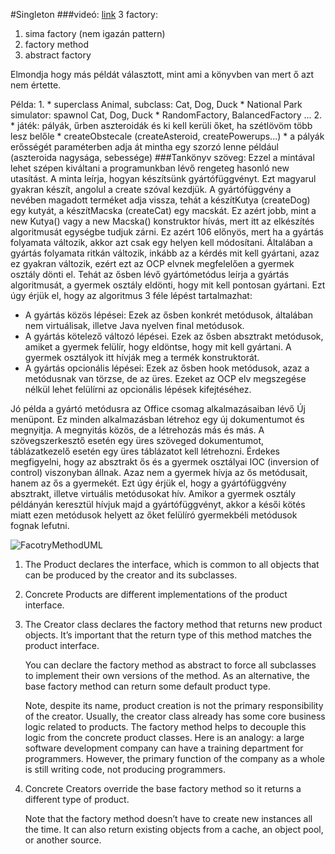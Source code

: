 #Singleton
###videó: [link](https://www.youtube.com/watch?v=EcFVTgRHJLM&list=PLrhzvIcii6GNjpARdnO4ueTUAVR9eMBpc&index=4)
3 factory:
1. sima factory (nem igazán pattern)
2. factory method
3. abstract factory

Elmondja hogy más példát választott, mint ami a könyvben van mert ő azt nem értette.

Példa:
1.
    * superclass Animal, subclass: Cat, Dog, Duck
    * National Park simulator: spawnol Cat, Dog, Duck
    * RandomFactory, BalancedFactory ...
2.
    * játék: pályák, űrben aszteroidák és ki kell kerüli őket, ha szétlövöm több lesz belőle
    * createObstecale (createAsteroid, createPowerups...)
    * a pályák erősségét paraméterben adja át mintha egy szorzó lenne például (aszteroida nagysága, sebessége)
###Tankönyv szöveg:
Ezzel a mintával lehet szépen kiváltani a programunkban lévő rengeteg hasonló new utasítást. A
minta leírja, hogyan készítsünk gyártófüggvényt. Ezt magyarul gyakran készít, angolul a create szóval
kezdjük. A gyártófüggvény a nevében magadott terméket adja vissza, tehát a készítKutya (createDog)
egy kutyát, a készítMacska (createCat) egy macskát. Ez azért jobb, mint a new Kutya() vagy a new
Macska() konstruktor hívás, mert itt az elkészítés algoritmusát egységbe tudjuk zárni. Ez azért 
106
előnyös, mert ha a gyártás folyamata változik, akkor azt csak egy helyen kell módosítani. Általában a
gyártás folyamata ritkán változik, inkább az a kérdés mit kell gyártani, azaz ez gyakran változik, ezért
ezt az OCP elvnek megfelelően a gyermek osztály dönti el.
Tehát az ősben lévő gyártómetódus leírja a gyártás algoritmusát, a gyermek osztály eldönti, hogy mit
kell pontosan gyártani. Ezt úgy érjük el, hogy az algoritmus 3 féle lépést tartalmazhat:

* A gyártás közös lépései: Ezek az ősben konkrét metódusok, általában nem virtuálisak, illetve
Java nyelven final metódusok.
* A gyártás kötelező változó lépései. Ezek az ősben absztrakt metódusok, amiket a gyermek
felülír, hogy eldöntse, hogy mit kell gyártani. A gyermek osztályok itt hívják meg a termék
konstruktorát.
* A gyártás opcionális lépései: Ezek az ősben hook metódusok, azaz a metódusnak van törzse,
de az üres. Ezeket az OCP elv megszegése nélkül lehet felülírni az opcionális lépések
kifejtéséhez.

Jó példa a gyártó metódusra az Office csomag alkalmazásaiban lévő Új menüpont. Ez minden
alkalmazásban létrehoz egy új dokumentumot és megnyitja. A megnyitás közös, de a létrehozás más
és más. A szövegszerkesztő esetén egy üres szöveged dokumentumot, táblázatkezelő esetén egy üres
táblázatot kell létrehozni.
Érdekes megfigyelni, hogy az absztrakt ős és a gyermek osztályai IOC (inversion of control)
viszonyban állnak. Azaz nem a gyermek hívja az ős metódusait, hanem az ős a gyermekét. Ezt úgy
érjük el, hogy a gyártófüggvény absztrakt, illetve virtuális metódusokat hív. Amikor a gyermek osztály
példányán keresztül hívjuk majd a gyártófüggvényt, akkor a késői kötés miatt ezen metódusok
helyett az őket felülíró gyermekbéli metódusok fognak lefutni.

![FacotryMethodUML](https://refactoring.guru/images/patterns/diagrams/factory-method/structure.png)
1. The Product declares the interface, which is common to all objects that can be produced by the creator and its subclasses.
2. Concrete Products are different implementations of the product interface.
3. The Creator class declares the factory method that returns new product objects. It’s important that the return type of this method matches the product interface.
   
   You can declare the factory method as abstract to force all subclasses to implement their own versions of the method. As an alternative, the base factory method can return some default product type.
   
   Note, despite its name, product creation is not the primary responsibility of the creator. Usually, the creator class already has some core business logic related to products. The factory method helps to decouple this logic from the concrete product classes. Here is an analogy: a large software development company can have a training department for programmers. However, the primary function of the company as a whole is still writing code, not producing programmers.
4. Concrete Creators override the base factory method so it returns a different type of product.
   
   Note that the factory method doesn’t have to create new instances all the time. It can also return existing objects from a cache, an object pool, or another source.